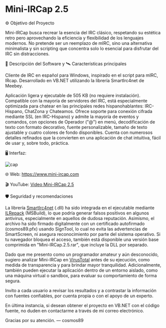# Mini-IRCap 2.5

⚙️ Objetivo del Proyecto

Mini-IRCap busca recrear la esencia del IRC clásico, respetando su estética retro pero aprovechando la eficiencia y flexibilidad de los lenguajes modernos. No pretende ser un reemplazo de mIRC, sino una alternativa minimalista y sin scripting que concentra solo lo esencial para disfrutar del IRC sin distracciones.

🧩 Descripción del Software y 🛰️ Características principales

Cliente de IRC en español para Windows, inspirado en el script para mIRC, IRcap. Desarrollado en VB.NET utilizando la librería SmartIrc4net de Meebey.

Aplicación ligera y ejecutable de 505 KB (no requiere instalación). Compatible con la mayoría de servidores del IRC, está especialmente optimizada para chatear en las principales redes hispanohablantes: IRC-Hispano, ChatZona y Chateamos. Ofrece soporte para conexión cifrada mediante SSL (en IRC-Hispano) y admite la mayoría de eventos y comandos, con opciones de Operador ("@") en menú, decodificación de texto con formato decorativo, fuente personalizable, tamaño de texto ajustable y cuatro colores de fondo disponibles. Cuenta con numerosos detalles refinados que la convierten en una aplicación de chat intuitiva, fácil de usar y, sobre todo, práctica.

🖥️ Interfaz:

![cap](https://github.com/user-attachments/assets/eba349d5-1b3e-4262-947e-ad6496a32b66)

🌐 Web: https://www.mini-ircap.com

🎬 YouTube: [Video Mini-IRCap 2.5](https://www.youtube.com/watch?v=canENWhkpyU)

🛡️ Seguridad y recomendaciones

La librería [SmartIrc4net](https://github.com/meebey/SmartIrc4net) (.dll) ha sido integrada en el ejecutable mediante [ILRepack](https://github.com/ravibpatel/ILRepack.Lib.MSBuild.Task) (MSBuild), lo que podría generar falsos positivos en algunos antivirus, especialmente en aquellos de dudosa reputación. Asimismo, el archivo ha sido firmado digitalmente con un certificado autofirmado (cosmos89.pfx) usando SignTool, lo cual no evita las advertencias de SmartScreen, ni asegura reconocimiento por parte del sistema operativo. Si tu navegador bloquea el acceso, también está disponible una versión base comprimida en "Mini-IRCap.2.5.rar", que incluye la DLL por separado.

Dado que me presento como un programador amateur y aún desconocido, sugiero analizar Mini-IRCap en [VirusTotal](https://www.virustotal.com/) antes de su ejecución, como medida de transparencia y para brindar mayor tranquilidad. Adicionalmente, también pueden ejecutar la aplicación dentro de un entorno aislado, como una máquina virtual o sandbox, para evaluar su comportamiento de forma segura.

Invito a cada usuario a revisar los resultados y a contrastar la información con fuentes confiables, por cuenta propia o con el apoyo de un experto.

En última instancia, si desean obtener el proyecto en VB.NET con el código fuente, no duden en contactarme a través de mi correo electrónico.

Gracias por su atención. — cosmos89
